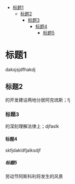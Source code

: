 * [标题1](#标题1)
   * [标题2](#标题2)
      * [标题3](#标题3)
         * [标题4](#标题4)
            * [标题5](#标题5)


# 标题1
daksjsjdfhakdj

## 标题2
的开发建设两地分居阿克琉斯；fj

### 标题3
的深刻理解法律上；djfaslk

#### 标题4
skfjdakldfjalksdjf

##### 标题5
劳动节阿斯科利将发生的风景
